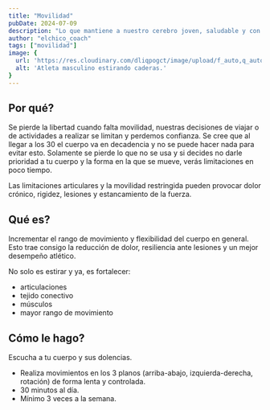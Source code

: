 ```yaml
---
title: "Movilidad"
pubDate: 2024-07-09
description: "Lo que mantiene a nuestro cerebro joven, saludable y con vitalidad."
author: "elchico_coach"
tags: ["movilidad"]
image: {
  url: 'https://res.cloudinary.com/dliqpogct/image/upload/f_auto,q_auto/v1/mysite/mobility',
  alt: 'Atleta masculino estirando caderas.'
}
---
```


## Por qué?

Se pierde la libertad cuando falta movilidad, nuestras decisiones de viajar o de actividades a realizar se limitan y perdemos confianza.
Se cree que al llegar a los 30 el cuerpo va en decadencia y no se puede hacer nada para evitar esto.
Solamente se pierde lo que no se usa y si decides no darle prioridad a tu cuerpo y la forma en la que se mueve, verás limitaciones en poco tiempo.

Las limitaciones articulares y la movilidad restringida pueden provocar dolor crónico, rigidez, lesiones y estancamiento de la fuerza. 

## Qué es?

Incrementar el rango de movimiento y flexibilidad del cuerpo en general.
Esto trae consigo la reducción de dolor, resiliencia ante lesiones y un mejor desempeño atlético.

No solo es estirar y ya, es fortalecer:
- articulaciones
- tejido conectivo
- músculos
- mayor rango de movimiento

## Cómo le hago?

Escucha a tu cuerpo y sus dolencias.

- Realiza movimientos en los 3 planos (arriba-abajo, izquierda-derecha, rotación) de forma lenta y controlada.
- 30 minutos al día.
- Mínimo 3 veces a la semana. 

